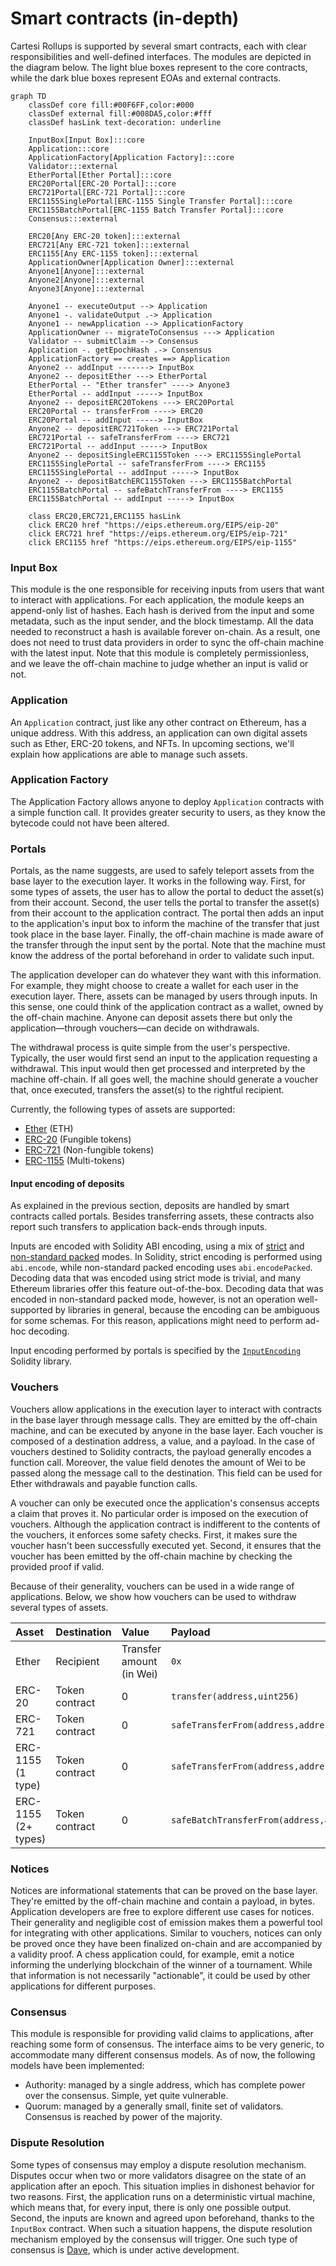 # Smart contracts (in-depth)

Cartesi Rollups is supported by several smart contracts,
each with clear responsibilities and well-defined interfaces.
The modules are depicted in the diagram below.
The light blue boxes represent to the core contracts,
while the dark blue boxes represent EOAs and external contracts.

```mermaid
graph TD
    classDef core fill:#00F6FF,color:#000
    classDef external fill:#008DA5,color:#fff
    classDef hasLink text-decoration: underline

    InputBox[Input Box]:::core
    Application:::core
    ApplicationFactory[Application Factory]:::core
    Validator:::external
    EtherPortal[Ether Portal]:::core
    ERC20Portal[ERC-20 Portal]:::core
    ERC721Portal[ERC-721 Portal]:::core
    ERC1155SinglePortal[ERC-1155 Single Transfer Portal]:::core
    ERC1155BatchPortal[ERC-1155 Batch Transfer Portal]:::core
    Consensus:::external

    ERC20[Any ERC-20 token]:::external
    ERC721[Any ERC-721 token]:::external
    ERC1155[Any ERC-1155 token]:::external
    ApplicationOwner[Application Owner]:::external
    Anyone1[Anyone]:::external
    Anyone2[Anyone]:::external
    Anyone3[Anyone]:::external

    Anyone1 -- executeOutput --> Application
    Anyone1 -. validateOutput .-> Application
    Anyone1 -- newApplication --> ApplicationFactory
    ApplicationOwner -- migrateToConsensus ---> Application
    Validator -- submitClaim --> Consensus
    Application -. getEpochHash .-> Consensus
    ApplicationFactory == creates ==> Application
    Anyone2 -- addInput -------> InputBox
    Anyone2 -- depositEther ---> EtherPortal
    EtherPortal -- "Ether transfer" ----> Anyone3
    EtherPortal -- addInput -----> InputBox
    Anyone2 -- depositERC20Tokens ---> ERC20Portal
    ERC20Portal -- transferFrom ----> ERC20
    ERC20Portal -- addInput -----> InputBox
    Anyone2 -- depositERC721Token ---> ERC721Portal
    ERC721Portal -- safeTransferFrom ----> ERC721
    ERC721Portal -- addInput -----> InputBox
    Anyone2 -- depositSingleERC1155Token ---> ERC1155SinglePortal
    ERC1155SinglePortal -- safeTransferFrom ----> ERC1155
    ERC1155SinglePortal -- addInput -----> InputBox
    Anyone2 -- depositBatchERC1155Token ---> ERC1155BatchPortal
    ERC1155BatchPortal -- safeBatchTransferFrom ----> ERC1155
    ERC1155BatchPortal -- addInput -----> InputBox

    class ERC20,ERC721,ERC1155 hasLink
    click ERC20 href "https://eips.ethereum.org/EIPS/eip-20"
    click ERC721 href "https://eips.ethereum.org/EIPS/eip-721"
    click ERC1155 href "https://eips.ethereum.org/EIPS/eip-1155"
```

### Input Box

This module is the one responsible for receiving inputs from users that want to interact with applications.
For each application, the module keeps an append-only list of hashes.
Each hash is derived from the input and some metadata, such as the input sender, and the block timestamp.
All the data needed to reconstruct a hash is available forever on-chain.
As a result, one does not need to trust data providers in order to sync the off-chain machine with the latest input.
Note that this module is completely permissionless, and we leave the off-chain machine to judge whether an input is valid or not.

### Application

An `Application` contract, just like any other contract on Ethereum, has a unique address.
With this address, an application can own digital assets such as Ether, ERC-20 tokens, and NFTs.
In upcoming sections, we'll explain how applications are able to manage such assets.

### Application Factory

The Application Factory allows anyone to deploy `Application` contracts with a simple function call.
It provides greater security to users, as they know the bytecode could not have been altered.

### Portals

Portals, as the name suggests, are used to safely teleport assets from the base layer to the execution layer.
It works in the following way.
First, for some types of assets, the user has to allow the portal to deduct the asset(s) from their account.
Second, the user tells the portal to transfer the asset(s) from their account to the application contract.
The portal then adds an input to the application's input box to inform the machine of the transfer that just took place in the base layer.
Finally, the off-chain machine is made aware of the transfer through the input sent by the portal.
Note that the machine must know the address of the portal beforehand in order to validate such input.

The application developer can do whatever they want with this information.
For example, they might choose to create a wallet for each user in the execution layer.
There, assets can be managed by users through inputs.
In this sense, one could think of the application contract as a wallet, owned by the off-chain machine.
Anyone can deposit assets there but only the application—through vouchers—can decide on withdrawals.

The withdrawal process is quite simple from the user's perspective.
Typically, the user would first send an input to the application requesting a withdrawal.
This input would then get processed and interpreted by the machine off-chain.
If all goes well, the machine should generate a voucher that, once executed, transfers the asset(s) to the rightful recipient.

Currently, the following types of assets are supported:

- [Ether](https://ethereum.org/en/eth/) (ETH)
- [ERC-20](https://ethereum.org/en/developers/docs/standards/tokens/erc-20/) (Fungible tokens)
- [ERC-721](https://ethereum.org/en/developers/docs/standards/tokens/erc-721/) (Non-fungible tokens)
- [ERC-1155](https://ethereum.org/en/developers/docs/standards/tokens/erc-1155/) (Multi-tokens)

#### Input encoding of deposits

As explained in the previous section, deposits are handled by smart contracts called portals.
Besides transferring assets, these contracts also report such transfers to application back-ends through inputs.

Inputs are encoded with Solidity ABI encoding,
using a mix of [strict](https://docs.soliditylang.org/en/v0.8.25/abi-spec.html#strict-encoding-mode)
and [non-standard packed](https://docs.soliditylang.org/en/v0.8.25/abi-spec.html#non-standard-packed-mode) modes.
In Solidity, strict encoding is performed using `abi.encode`,
while non-standard packed encoding uses `abi.encodePacked`.
Decoding data that was encoded using strict mode is trivial,
and many Ethereum libraries offer this feature out-of-the-box.
Decoding data that was encoded in non-standard packed mode, however,
is not an operation well-supported by libraries in general,
because the encoding can be ambiguous for some schemas.
For this reason, applications might need to perform ad-hoc decoding.

Input encoding performed by portals is specified by the [`InputEncoding`](https://github.com/cartesi/rollups-contracts/blob/main/contracts/common/InputEncoding.sol) Solidity library.

### Vouchers

Vouchers allow applications in the execution layer to interact with contracts in the base layer through message calls.
They are emitted by the off-chain machine, and can be executed by anyone in the base layer.
Each voucher is composed of a destination address, a value, and a payload.
In the case of vouchers destined to Solidity contracts, the payload generally encodes a function call.
Moreover, the value field denotes the amount of Wei to be passed along the message call to the destination.
This field can be used for Ether withdrawals and payable function calls.

A voucher can only be executed once the application's consensus accepts a claim that proves it.
No particular order is imposed on the execution of vouchers.
Although the application contract is indifferent to the contents of the vouchers, it enforces some safety checks.
First, it makes sure the voucher hasn't been successfully executed yet.
Second, it ensures that the voucher has been emitted by the off-chain machine by checking the provided proof if valid.

Because of their generality, vouchers can be used in a wide range of applications.
Below, we show how vouchers can be used to withdraw several types of assets.

| Asset | Destination | Value | Payload |
| :- | :- | :- | :- |
| Ether | Recipient | Transfer amount (in Wei) | `0x` |
| ERC-20 | Token contract | 0 | `transfer(address,uint256)` |
| ERC-721 | Token contract | 0 | `safeTransferFrom(address,address,uint256)` |
| ERC-1155 (1 type) | Token contract | 0 | `safeTransferFrom(address,address,uint256,uint256,data)` |
| ERC-1155 (2+ types) | Token contract | 0 | `safeBatchTransferFrom(address,address,uint256[],uint256[],data)` |

### Notices

Notices are informational statements that can be proved on the base layer.
They're emitted by the off-chain machine and contain a payload, in bytes.
Application developers are free to explore different use cases for notices.
Their generality and negligible cost of emission makes them a powerful tool for integrating with other applications.
Similar to vouchers, notices can only be proved once they have been finalized on-chain and are accompanied by a validity proof.
A chess application could, for example, emit a notice informing the underlying blockchain of the winner of a tournament.
While that information is not necessarily "actionable", it could be used by other applications for different purposes.

### Consensus

This module is responsible for providing valid claims to applications, after reaching some form of consensus.
The interface aims to be very generic, to accommodate many different consensus models.
As of now, the following models have been implemented:

- Authority: managed by a single address, which has complete power over the consensus. Simple, yet quite vulnerable.
- Quorum: managed by a generally small, finite set of validators. Consensus is reached by power of the majority.

### Dispute Resolution

Some types of consensus may employ a dispute resolution mechanism.
Disputes occur when two or more validators disagree on the state of an application after an epoch.
This situation implies in dishonest behavior for two reasons.
First, the application runs on a deterministic virtual machine, which means that, for every input, there is only one possible output.
Second, the inputs are known and agreed upon beforehand, thanks to the `InputBox` contract.
When such a situation happens, the dispute resolution mechanism employed by the consensus will trigger.
One such type of consensus is [Dave](https://github.com/cartesi/dave), which is under active development.
